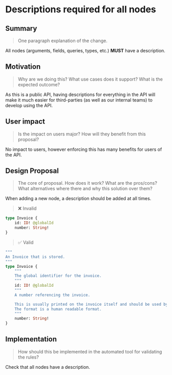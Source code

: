# Descriptions required for all nodes

## Summary

> One paragraph explanation of the change.

All nodes (arguments, fields, queries, types, etc.) **MUST** have a description.

## Motivation

> Why are we doing this? What use cases does it support? What is the expected
outcome?

As this is a public API, having descriptions for everything in the API will make it much easier for third-parties (as well as our internal teams) to develop using the API.

## User impact

> Is the impact on users major? How will they benefit from this proposal?

No impact to users, however enforcing this has many benefits for users of the API.

## Design Proposal

> The core of proposal. How does it work? What are the pros/cons? What alternatives
> where there and why this solution over them?

When adding a new node, a description should be added at all times.

> ❌ Invalid

```graphql
type Invoice {
    id: ID! @globalId
    number: String!
}
```

> ✅ Valid

```graphql
"""
An Invoice that is stored.
"""
type Invoice {
    """
    The global identifier for the invoice.
    """
    id: ID! @globalId
    """
    A number referencing the invoice.

    This is usually printed on the invoice itself and should be used by booking system and finance departments.
    The format is a human readable format.
    """
    number: String!
}
```

## Implementation

> How should this be implemented in the automated tool for validating the rules?

Check that all nodes have a description.
